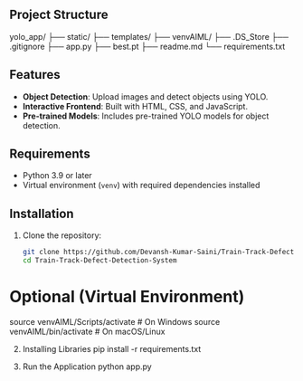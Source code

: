 ## Project Structure
yolo_app/
├── static/ 
├── templates/ 
├── venvAIML/
├── .DS_Store 
├── .gitignore 
├── app.py 
├── best.pt
├── readme.md
└── requirements.txt 

## Features

- **Object Detection**: Upload images and detect objects using YOLO.
- **Interactive Frontend**: Built with HTML, CSS, and JavaScript.
- **Pre-trained Models**: Includes pre-trained YOLO models for object detection.

## Requirements

- Python 3.9 or later
- Virtual environment (`venv`) with required dependencies installed

## Installation

1. Clone the repository:
   ```sh
   git clone https://github.com/Devansh-Kumar-Saini/Train-Track-Defect-Detection-System.git
   cd Train-Track-Defect-Detection-System
   ```

# Optional (Virtual Environment)
source venvAIML/Scripts/activate  # On Windows
source venvAIML/bin/activate      # On macOS/Linux


2. Installing Libraries 
pip install -r requirements.txt

3. Run the Application
python app.py
